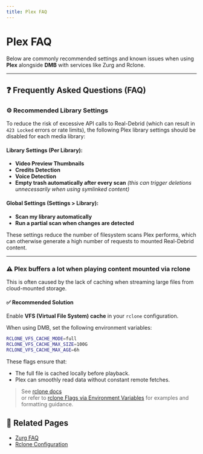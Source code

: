 ```yaml
---
title: Plex FAQ
---
```


# Plex FAQ

Below are commonly recommended settings and known issues when using **Plex** alongside **DMB** with services like Zurg and Rclone.

---
## ❓ Frequently Asked Questions (FAQ)

### ⚙️ Recommended Library Settings
To reduce the risk of excessive API calls to Real-Debrid (which can result in `423 Locked` errors or rate limits), the following Plex library settings should be disabled for each media library:

#### Library Settings (Per Library):
- **Video Preview Thumbnails**
- **Credits Detection**
- **Voice Detection**
- **Empty trash automatically after every scan** *(this can trigger deletions unnecessarily when using symlinked content)*

#### Global Settings (Settings > Library):
- **Scan my library automatically**
- **Run a partial scan when changes are detected**

These settings reduce the number of filesystem scans Plex performs, which can otherwise generate a high number of requests to mounted Real-Debrid content.

---

### ⚠️ Plex buffers a lot when playing content mounted via rclone
This is often caused by the lack of caching when streaming large files from cloud-mounted storage.

#### ✅ Recommended Solution
Enable **VFS (Virtual File System) cache** in your `rclone` configuration.

When using DMB, set the following environment variables:
```bash
RCLONE_VFS_CACHE_MODE=full
RCLONE_VFS_CACHE_MAX_SIZE=100G
RCLONE_VFS_CACHE_MAX_AGE=6h
```

These flags ensure that:
- The full file is cached locally before playback.
- Plex can smoothly read data without constant remote fetches.

> See [rclone docs](https://rclone.org/docs/#environment-variables)  
> or refer to [rclone Flags via Environment Variables](../services/rclone.md#-rclone-flags-via-environment-variables) for examples and formatting guidance.


## 📎 Related Pages
- [Zurg FAQ](../faq/zurg.md)
- [Rclone Configuration](../services/rclone.md)

